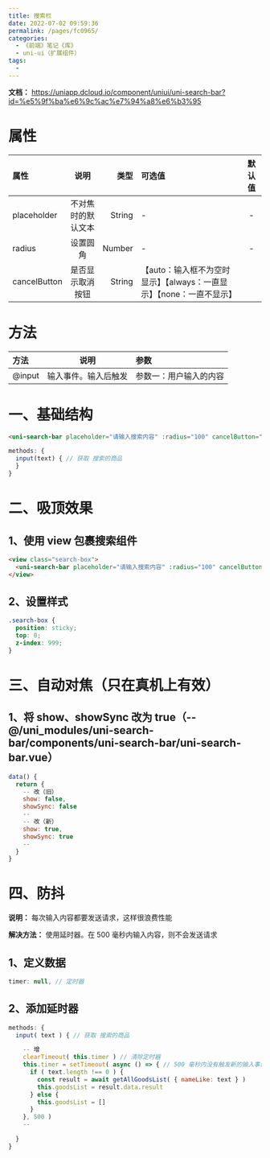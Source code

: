 ```yaml
---
title: 搜索栏
date: 2022-07-02 09:59:36
permalink: /pages/fc0965/
categories:
  - 《前端》笔记《库》
  - uni-ui（扩展组件）
tags:
  - 
---
```

**文档：** https://uniapp.dcloud.io/component/uniui/uni-search-bar?id=%e5%9f%ba%e6%9c%ac%e7%94%a8%e6%b3%95

# 属性
  | 属性         |        说明        |   类型 | 可选值                                                               | 默认值 |
  | :----------- | :----------------: | -----: | :------------------------------------------------------------------- | :----: |
  | placeholder  | 不对焦时的默认文本 | String | -                                                                    |   -    |
  | radius       |      设置圆角      | Number | -                                                                    |   -    |
  | cancelButton |  是否显示取消按钮  | String | 【auto：输入框不为空时显示】【always：一直显示】【none：一直不显示】 |        | - |

# 方法 
  | 方法   |         说明         | 参数                   |
  | :----- | :------------------: | :--------------------- |
  | @input | 输入事件。输入后触发 | 参数一：用户输入的内容 |

# 一、基础结构
  ```html
  <uni-search-bar placeholder="请输入搜索内容" :radius="100" cancelButton="none" @input="input">请输入搜索内容</uni-search-bar>
  ```
  
  ```js
  methods: {
    input(text) { // 获取 搜索的商品
    }
  }
  ```

# 二、吸顶效果
  ## 1、使用 view 包裹搜索组件
  ```html
  <view class="search-box">
    <uni-search-bar placeholder="请输入搜索内容" :radius="100" cancelButton="none" @input="input">请输入搜索内容</uni-search-bar>
  </view>
  ```

  ## 2、设置样式
  ```scss
  .search-box {
    position: sticky;
    top: 0;
    z-index: 999;
  }
  ```

# 三、自动对焦（只在真机上有效）
  ## 1、将 show、showSync 改为 true（-- @/uni_modules/uni-search-bar/components/uni-search-bar/uni-search-bar.vue）
  ```js
  data() {
    return {
      -- 改（旧）
      show: false,
      showSync: false
      --
      -- 改（新）
      show: true,
      showSync: true
      --
    }
  }
  ```

# 四、防抖
  **说明：** 每次输入内容都要发送请求，这样很浪费性能

  **解决方法：** 使用延时器。在 500 毫秒内输入内容，则不会发送请求

  ## 1、定义数据
  ```js
  timer: null, // 定时器
  ```

  ## 2、添加延时器
  ```js
  methods: {
    input( text ) { // 获取 搜索的商品

      -- 增
      clearTimeout( this.timer ) // 清除定时器
      this.timer = setTimeout( async () => { // 500 毫秒内没有触发新的输入事件，则发送请求
        if ( text.length !== 0 ) {
          const result = await getAllGoodsList( { nameLike: text } )
          this.goodsList = result.data.result
        } else {
          this.goodsList = []
        }
      }, 500 )
      --

    }
  }
  ``` 